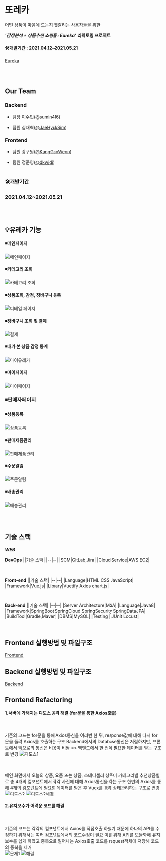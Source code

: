 #  또레카

어떤 상품이 마음에 드는지 헷갈리는 사용자들을 위한

***'감정분석 + 상품추천 쇼핑몰 : Eureka'*** **리펙토링 프로젝트** 

#### 🛠개발기간 : 2021.04.12~2021.05.21

 [Eureka ](https://github.com/sumin416/Eureka)
 
 <br>
 <br>
 
## Our Team
### Backend
* 팀장 이수민([@sumin416](https://https://github.com/sumin416 "github link"))

* 팀원 심재혁([@JaeHyukSim](https://github.com/JaeHyukSim "github link"))

### Frontend
* 팀원 강구원([@KangGooWeon](https://github.com/KangGooWeon "github link"))

* 팀원 정준영([@dkwjdi](https://github.com/dkwjdi "github link"))
 <br><br>



 
### 🛠개발기간 
### 2021.04.12~2021.05.21


<br><br>

## 💡유레카 기능

#### ◾메인페이지
![메인페이지](https://user-images.githubusercontent.com/42925284/119686684-8b2d6a00-be81-11eb-9059-c50ac6598ae2.gif)

#### ◾카테고리 조회
![카테고리 조회](https://user-images.githubusercontent.com/42925284/119686807-aa2bfc00-be81-11eb-8fd4-d898f32b47e7.gif)

#### ◾상품조회, 감정, 장바구니 등록
![디테일 페이지](https://user-images.githubusercontent.com/42925284/119686865-b31ccd80-be81-11eb-9f4b-5ba8133b7588.gif)

#### ◾장바구니 조회 및 결제
![결제](https://user-images.githubusercontent.com/42925284/119687287-098a0c00-be82-11eb-9d1f-831f293c89e7.gif)

#### ◾내가 본 상품 감정 통계
![마이유레카](https://user-images.githubusercontent.com/42925284/119687449-30e0d900-be82-11eb-962b-b43ac15c4d31.gif)

#### ◾마이페이지
![마이페이지](https://user-images.githubusercontent.com/42925284/119687491-38a07d80-be82-11eb-9711-e7025ff0ddd7.gif)

### ◾판매자페이지

#### ◾상품등록
![상품등록](https://user-images.githubusercontent.com/42925284/119688034-9d5bd800-be82-11eb-83d0-35c7de04b6a6.gif)

#### ◾판매제품관리
![판매제품관리](https://user-images.githubusercontent.com/42925284/119688075-a3ea4f80-be82-11eb-95dd-d12164c1f49c.gif)

#### ◾주문알림
![주문알림](https://user-images.githubusercontent.com/42925284/119688099-a77dd680-be82-11eb-9af8-6a8aeafcb720.gif)

#### ◾배송관리
![배송관리](https://user-images.githubusercontent.com/42925284/119688119-ac428a80-be82-11eb-9cae-c5f08385a52d.gif)




<br><br>


## 기술 스택

 ***WEB***

**DevOps**
||기술 스택|
|--|--|
|SCM|GitLab,Jira|
|Cloud Service|AWS EC2|

<br>

**Front-end**
||기술 스택|
|--|--|
|Language|HTML CSS JavaScript|
|Framework|Vue.js|
|Library|Vuetify Axios chart.js|

<br>

**Back-end**
||기술 스택|
|--|--|
|Server Architecture|MSA|
|Language|Java8|
|Framework|SpringBoot SpringCloud SpringSecurity SpringDataJPA|
|BuildTool|Gradle,Maven|
|DBMS|MySQL|
|Testing | JUnit Locust|

<br>


## Frontend 실행방법 및 파일구조
[Frontend](/frontend/README.md)
## Backend 실행방법 및 파일구조
[Backend](/backend/README.md)


## Frontend Refactoring

#### 1.서버에 가해지는 디도스 공격 해결 (for문을 통한 Axios호출) 
<br><br>
기존의 코드는 for문을 통해 Axios통신을 여러번 한 뒤, response값에 대해 다시 for문을 돌려 Axios를 호출하는 구조
Backend에서의 Database통신은 저렴하지만, 프론트에서 백으로의 통신은 비용이 비쌈 => 백엔드에서 한 번에 필요한 데이터를 받는 구조로 변경
![디도스1](https://user-images.githubusercontent.com/57394523/119693915-b87d1680-be87-11eb-9684-c4e1d876cac5.png)


<br><br>
메인 화면에서 오늘의 상품, 요즘 뜨는 상품, 스테디셀러 상푸미 카테고리별 추천상품별로 총 4개의 컴포넌트에서 각각 사진에 대해 Axios통신을 하는 구조
한번의 Axios를 통해 4개의 컴포넌트에 필요한 데이터를 받은 후 Vuex를 통해 상태관리하는 구조로 변경
![디도스2](https://user-images.githubusercontent.com/57394523/119694276-0c87fb00-be88-11eb-852e-f7dc675d41b9.png)
![디도스2해결](https://user-images.githubusercontent.com/57394523/119694283-0eea5500-be88-11eb-9d5e-b7a4dad73eef.png)




#### 2.유지보수가 어려운 코드를 해결
<br><br>
기존의 코드는 각각의 컴포넌트에서 Axios를 직접호출 하였기 때문에 하나의 API를 수정하기 위해서는 여러 컴포넌트에서의 코드수정이 필요
이를 위해 API를 모듈화해 유지보수를 쉽게 하였고 중복으로 일어나는 Axios호출 코드를 request객체에 저장해 코드의 중복을 제거
<br>
![문제1](https://user-images.githubusercontent.com/57394523/119694562-48bb5b80-be88-11eb-9629-941139816ad7.png)
![해결](https://user-images.githubusercontent.com/57394523/119694658-62f53980-be88-11eb-941b-4d6928cfe70a.png)



